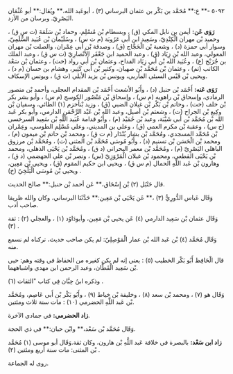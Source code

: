٥٠٩٢ -** ع:** مُحَمَّد بن بَكْر بن عثمان البرساني (٣) ، أبوعَبد الله،** ويُقال:** أبو عُثْمَان البَصْرِيّ. وبرسان من الأزد.

**رَوَى عَن:** أيمن بن نابل المكي (ق) ، وبسطام بْن مُسْلِم، وحماد بْن سَلَمَةَ (ت س ق) ، وحميد بْن مهران الْكِنْدِيّ، وسَعِيد ابن أَبي عَرُوبَة (م ت س) ، وسُلَيْمان بْن عُبَيد السُّلَمِيّ، وسوار أبي حمزة (د) ، وشعبة بْن الْحَجَّاج (ق) ، وصدقة بْن أَبي عِمْران، والصلت بْن مهران المعولي، وعبد الله بْن زِيَاد (ق) ، وعبد الحميد ابن جَعْفَر الأَنْصارِيّ (ت س ق) ، وعبد الملك بن جُرَيْج (ع) ، وعُبَيد الله بْن أَبي زِيَاد القداح، وعثمان بْن أَبي رواد (خت) ، وعثمان بْن سَعْد الكاتب (تم) ، وعثمان بْن مُحَمَّد بْن صهبان، وكثير بْن أَبي كَثِير، وهشام بن حسان (م د) ، ويحيى بْن قَيْس السبئي المأربي، ويونس بْن يزيد الأيلي (ت ق) ، ويونس الإسكاف.

**رَوَى عَنه:** أَحْمَد بْن حنبل (د) ، وأَبُو الأشعث أَحْمَد بْن المقدام العجلي، وأحمد بْن منصور الرمادي، وإسحاق بْن راهويه (م س) ، وإسحاق بْن مَنْصُور الكوسج (م س) ، وأبو بشر بكر بْن خلف (خت) ، وحاتم بْن بَكْر بْن غيلان الضبي (ق) ، وزيد بْنأخزم (١) الطائي، وسفيان بْن وكِيع بْن الجراح (ت) ، وشعثم بْن أصيل، وعبد الله بْن عَبْد الرَّحْمَنِ الدارمي، وأبو بكر عَبد الله بْن مُحَمَّد بْن أَبي شَيْبَة، وعبد بْن حُمَيْد (م) ، وأَبُو قدامة عُبَيد اللَّهِ بْن سَعِيد السرخسي (خ س) ، وعقبة بْن مكرم العمي (ق) ، وعلي بن المديني، وعلي مُسْلِم الطوسي، وعِمْران بْن مُحَمَّد المسجدي، ومُحَمَّد بْن بشار بُنْدَار (م ت ق) ، ومحمد بْن حاتم بْن ميمون (م) ، ومحمد بْن الْحَسَن بْن تسنيم (د) ، وأَبُو مُوسَى مُحَمَّد بْن المثنى (ت) ، ومُحَمَّد بْن مرزوق الباهلي البَصْرِيّ (م) ، ومُحَمَّد بْن معمر البحراني (د ق) ، ومُحَمَّد بْن يَحْيَى الذهلي، ومحمد بْن يَحْيَى القطعي، ومحمود بْن غيلان الْمَرْوَزِيّ (س) ، ونصر بْن علي الجهضمي (د ق) ، وهارون بْن عَبد اللَّهِ الحمال (م س ق) ، ويحيى ابن حكيم المقوم (ق) ، ويحيى بْن مَعِين، ويحيى بْن مُوسَى الْبَلْخِيّ (خ) .

قال حَنْبَل (٢) بْن إِسْحَاق،** عَن أحمد بْن حنبل:** صالح الحديث.

وَقَال عَباس الدُّورِيُّ (٣) ،** عَن يَحْيَى بْن مَعِين:** حَدَّثَنَا البرساني، وكان والله ظريفا صاحب أدب.

وَقَال عثمان بْن سَعِيد الدارمي (٤) عَن يحيى بْن مَعِين، وأبودَاوُد (١) ، والعجلي (٢) : ثقة (٣) .

وَقَال مُحَمَّد (٤) بْن عَبد الله بْن عمار الْمَوْصِلِيّ: لم يكن صاحب حديث، تركناه لم نسمع منه.

قال الْحَافِظ أَبُو بَكْر الخطيب (٥) : يعني إنه لم يكن كغيره من الحفاظ في وقته وهم: حيي بْن سَعِيد الْقَطَّان، وعبد الرحمن ابن مهدي واشباههما.

وذكره ابنُ حِبَّان فِي كتاب "الثقات (٦) .

وَقَال هو (٧) ، ومحمد بْن سعد (٨) ، وخليفة بْن خياط (٩) ، وأَبُو بَكْر بْن أَبي عَاصِم، ومُحَمَّد بْن عَبد اللَّهِ الحضرمي (١٠) : مات سنة ثلاث ومئتين.

**زاد الحضرمي:** في جمادي الآخرة.

وَقَال مُحَمَّد بْن سَعْد،** وابْن حبان:** في ذي الحجة.

**زاد ابن سَعْد:** بالبصرة في خلافة عَبد اللَّهِ بْن هارون، وكان ثقة.وَقَال أبو موسى (١) مُحَمَّد بْن المثنى: مات سنة أربع ومئتين (٢) .

روى له الجماعة.